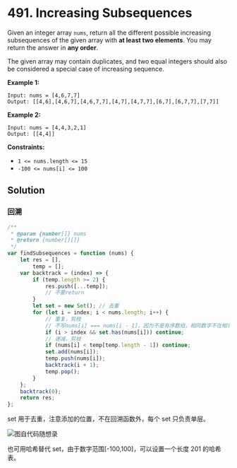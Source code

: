 # 491. Increasing Subsequences

Given an integer array `nums`, return all the different possible increasing subsequences of the given array with **at least two elements**. You may return the answer in **any order**.

The given array may contain duplicates, and two equal integers should also be considered a special case of increasing sequence.

**Example 1:**

```
Input: nums = [4,6,7,7]
Output: [[4,6],[4,6,7],[4,6,7,7],[4,7],[4,7,7],[6,7],[6,7,7],[7,7]]
```

**Example 2:**

```
Input: nums = [4,4,3,2,1]
Output: [[4,4]]
```

**Constraints:**

-   `1 <= nums.length <= 15`
-   `-100 <= nums[i] <= 100`

## Solution

### 回溯

```javascript
/**
 * @param {number[]} nums
 * @return {number[][]}
 */
var findSubsequences = function (nums) {
    let res = [],
        temp = [];
    var backtrack = (index) => {
        if (temp.length >= 2) {
            res.push([...temp]);
            // 不要return
        }
        let set = new Set(); // 去重
        for (let i = index; i < nums.length; i++) {
            // 重复，剪枝
            // 不写nums[i] === nums[i - 1]，因为不是有序数组，相同数字不在相邻位置
            if (i > index && set.has(nums[i])) continue;
            // 递减，剪枝
            if (nums[i] < temp[temp.length - 1]) continue;
            set.add(nums[i]);
            temp.push(nums[i]);
            backtrack(i + 1);
            temp.pop();
        }
    };
    backtrack(0);
    return res;
};
```

set 用于去重，注意添加的位置，不在回溯函数外，每个 set 只负责单层。

![图自代码随想录](https://camo.githubusercontent.com/b7284140cb1fc0fb3975b57b315035795c29f13f48fd1a1cd28c6bfad89ded68/68747470733a2f2f696d672d626c6f672e6373646e696d672e636e2f32303230313132343230303232393832342e706e67)

也可用哈希替代 set，由于数字范围[-100,100]，可以设置一个长度 201 的哈希表。
